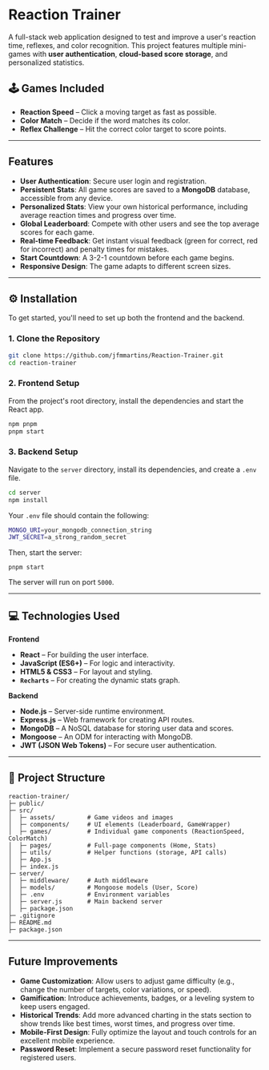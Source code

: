 # Reaction Trainer

A full-stack web application designed to test and improve a user's reaction time, reflexes, and color recognition. This project features multiple mini-games with **user authentication**, **cloud-based score storage**, and personalized statistics.

## 🕹️ Games Included
- **Reaction Speed** – Click a moving target as fast as possible.
- **Color Match** – Decide if the word matches its color.
- **Reflex Challenge** – Hit the correct color target to score points.

---

## Features
- **User Authentication**: Secure user login and registration.
- **Persistent Stats**: All game scores are saved to a **MongoDB** database, accessible from any device.
- **Personalized Stats**: View your own historical performance, including average reaction times and progress over time.
- **Global Leaderboard**: Compete with other users and see the top average scores for each game.
- **Real-time Feedback**: Get instant visual feedback (green for correct, red for incorrect) and penalty times for mistakes.
- **Start Countdown**: A 3-2-1 countdown before each game begins.
- **Responsive Design**: The game adapts to different screen sizes.

---

## ⚙️ Installation
To get started, you'll need to set up both the frontend and the backend.

### **1. Clone the Repository**
```bash
git clone https://github.com/jfmmartins/Reaction-Trainer.git
cd reaction-trainer
```

### **2. Frontend Setup**
From the project's root directory, install the dependencies and start the React app.
```bash
npm pnpm
pnpm start
```

### **3. Backend Setup**
Navigate to the `server` directory, install its dependencies, and create a `.env` file.
```bash
cd server
npm install
```

Your `.env` file should contain the following:
```bash
MONGO_URI=your_mongodb_connection_string
JWT_SECRET=a_strong_random_secret
```
Then, start the server:
```
pnpm start
```
The server will run on port `5000`.

---

## 💻 Technologies Used
**Frontend**
- **React** – For building the user interface.
- **JavaScript (ES6+)** – For logic and interactivity.
- **HTML5 & CSS3** – For layout and styling.
- **`Recharts`** – For creating the dynamic stats graph.

**Backend**
- **Node.js** – Server-side runtime environment.
- **Express.js** – Web framework for creating API routes.
- **MongoDB** – A NoSQL database for storing user data and scores.
- **Mongoose** – An ODM for interacting with MongoDB.
- **JWT (JSON Web Tokens)** – For secure user authentication.

---

## 📂 Project Structure
```
reaction-trainer/
├─ public/
├─ src/
│  ├─ assets/         # Game videos and images
│  ├─ components/     # UI elements (Leaderboard, GameWrapper)
│  ├─ games/          # Individual game components (ReactionSpeed, ColorMatch)
│  ├─ pages/          # Full-page components (Home, Stats)
│  ├─ utils/          # Helper functions (storage, API calls)
│  ├─ App.js
│  ├─ index.js
├─ server/
│  ├─ middleware/     # Auth middleware
│  ├─ models/         # Mongoose models (User, Score)
│  ├─ .env            # Environment variables
│  ├─ server.js       # Main backend server
│  ├─ package.json
├─ .gitignore
├─ README.md
├─ package.json
```

--- 

## Future Improvements
- **Game Customization**: Allow users to adjust game difficulty (e.g., change the number of targets, color variations, or speed).
- **Gamification**: Introduce achievements, badges, or a leveling system to keep users engaged.
- **Historical Trends**: Add more advanced charting in the stats section to show trends like best times, worst times, and progress over time.
- **Mobile-First Design**: Fully optimize the layout and touch controls for an excellent mobile experience.
- **Password Reset**: Implement a secure password reset functionality for registered users.